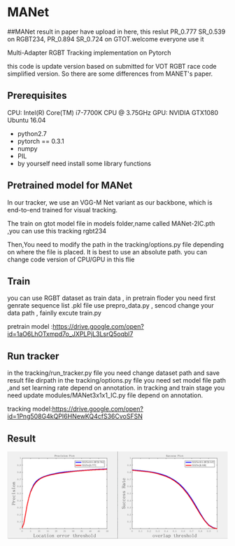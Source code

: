 # MANet
##MANet result in paper have upload in here, this reslut PR_0.777 SR_0.539 on RGBT234, PR_0.894 SR_0.724 on GTOT.welcome everyone use it

Multi-Adapter RGBT Tracking  implementation on Pytorch

this code is update version based on submitted for VOT RGBT race code simplified version.
So there are some differences from MANET's paper. 

## Prerequisites

CPU: Intel(R) Core(TM) i7-7700K CPU @ 3.75GHz
GPU: NVIDIA GTX1080
Ubuntu 16.04

* python2.7
* pytorch == 0.3.1
* numpy
* PIL
* by yourself need install some library functions 

## Pretrained model for MANet

In our tracker, we use an VGG-M Net variant as our backbone, which is end-to-end trained for visual tracking.

The train on gtot model file in models folder,name called MANet-2IC.pth ,you can use this tracking rgbt234

Then,You need to modify the path in the tracking/options.py file depending on where the file is placed. 
It is best to use an absolute path.
you can change code version of CPU/GPU in this flie

## Train

you can use RGBT dataset as train data , in pretrain floder you need 
first genrate sequence list .pkl file use prepro_data.py ,
sencod change your data path ,
fainlly excute train.py

pretrain model :https://drive.google.com/open?id=1aO6LhOTxmpd7o_JXPLPjL3LsrQ5oqbl7

## Run tracker

in the tracking/run_tracker.py file  you need change dataset path  and save result file dirpath 
in the tracking/options.py file you need set model file path ,and set learning rate depend on annotation.
in tracking and train stage you need update modules/MANet3x1x1_IC.py file depend on annotation.

tracking model:https://drive.google.com/open?id=1Png508G4kQPI6HNewKQ4cfS36CvoSFSN

## Result
 ![image](https://github.com/Alexadlu/MANet/blob/master/MANet-rgbt234.png)
